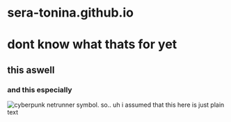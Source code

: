 # sera-tonina.github.io
# dont know what thats for yet
## this aswell
### and this especially
![cyberpunk netrunner symbol.](https://static.wikia.nocookie.net/cyberpunk/images/c/c5/Attribute_Intelligence.png/revision/latest?cb=20230927115015)
so.. uh i assumed that this here is just plain text
